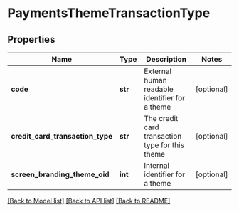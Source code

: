 # PaymentsThemeTransactionType

## Properties
Name | Type | Description | Notes
------------ | ------------- | ------------- | -------------
**code** | **str** | External human readable identifier for a theme | [optional] 
**credit_card_transaction_type** | **str** | The credit card transaction type for this theme | [optional] 
**screen_branding_theme_oid** | **int** | Internal identifier for a theme | [optional] 

[[Back to Model list]](../README.md#documentation-for-models) [[Back to API list]](../README.md#documentation-for-api-endpoints) [[Back to README]](../README.md)


